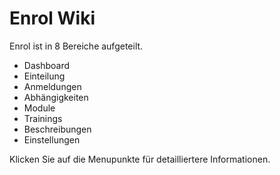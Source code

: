 Enrol Wiki
====

Enrol ist in 8 Bereiche aufgeteilt.

- Dashboard
- Einteilung
- Anmeldungen
- Abhängigkeiten
- Module
- Trainings
- Beschreibungen
- Einstellungen

Klicken Sie auf die Menupunkte für detailliertere Informationen.
